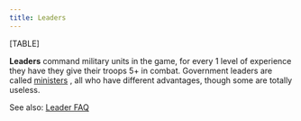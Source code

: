 ```yaml
---
title: Leaders
---
```



[TABLE]

  
**Leaders** command military units in the game, for every 1 level of
experience they have they give their troops 5+ in combat. Government
leaders are called
[ministers](/wiki/index.php?title=Ministers&action=edit&redlink=1 "Ministers (page does not exist)")
, all who have different advantages, though some are totally useless.

See also: [Leader FAQ](/wiki/Leader_FAQ "Leader FAQ")
